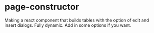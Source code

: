# page-constructor

Making a react component that builds tables with the option of edit and insert dialogs.
Fully dynamic. Add in some options if you want.
